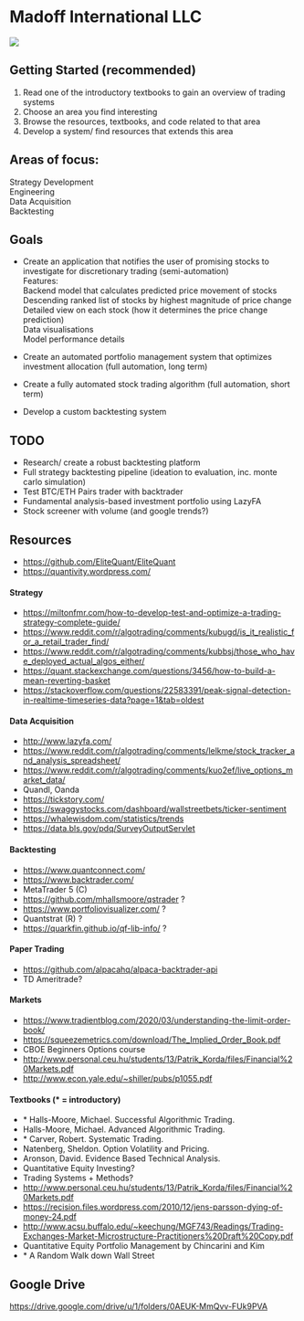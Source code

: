 <p align="center">
  <h1> 
    Madoff International LLC
  </h1>
  <img src="https://img0.oastatic.com/img2/1052809/1080x410r/aussicht-vom-gipfel.jpg" >
</p>
  
## Getting Started (recommended)  
1. Read one of the introductory textbooks to gain an overview of trading systems
2. Choose an area you find interesting
3. Browse the resources, textbooks, and code related to that area 
4. Develop a system/ find resources that extends this area

## Areas of focus:
Strategy Development  
Engineering  
Data Acquisition  
Backtesting  

## Goals
- Create an application that notifies the user of promising stocks to investigate for discretionary trading (semi-automation)  
Features:  
Backend model that calculates predicted price movement of stocks   
Descending ranked list of stocks by highest magnitude of price change  
Detailed view on each stock (how it determines the price change prediction)  
Data visualisations  
Model performance details  
  
- Create an automated portfolio management system that optimizes investment allocation (full automation, long term)
  
- Create a fully automated stock trading algorithm (full automation, short term)  
  
- Develop a custom backtesting system
  
## TODO
- Research/ create a robust backtesting platform  
- Full strategy backtesting pipeline (ideation to evaluation, inc. monte carlo simulation)  
- Test BTC/ETH Pairs trader with backtrader
- Fundamental analysis-based investment portfolio using LazyFA
- Stock screener with volume (and google trends?)
  
## Resources  
- https://github.com/EliteQuant/EliteQuant
- https://quantivity.wordpress.com/  
#### Strategy  
- https://miltonfmr.com/how-to-develop-test-and-optimize-a-trading-strategy-complete-guide/
- https://www.reddit.com/r/algotrading/comments/kubugd/is_it_realistic_for_a_retail_trader_find/
- https://www.reddit.com/r/algotrading/comments/kubbsj/those_who_have_deployed_actual_algos_either/  
- https://quant.stackexchange.com/questions/3456/how-to-build-a-mean-reverting-basket  
- https://stackoverflow.com/questions/22583391/peak-signal-detection-in-realtime-timeseries-data?page=1&tab=oldest  
#### Data Acquisition  
- http://www.lazyfa.com/  
- https://www.reddit.com/r/algotrading/comments/lelkme/stock_tracker_and_analysis_spreadsheet/  
- https://www.reddit.com/r/algotrading/comments/kuo2ef/live_options_market_data/  
- Quandl, Oanda  
- https://tickstory.com/  
- https://swaggystocks.com/dashboard/wallstreetbets/ticker-sentiment  
- https://whalewisdom.com/statistics/trends  
- https://data.bls.gov/pdq/SurveyOutputServlet
#### Backtesting
- https://www.quantconnect.com/
- https://www.backtrader.com/
- MetaTrader 5 (C)  
- https://github.com/mhallsmoore/qstrader ? 
- https://www.portfoliovisualizer.com/ ?  
- Quantstrat (R) ?
- https://quarkfin.github.io/qf-lib-info/ ?
#### Paper Trading
- https://github.com/alpacahq/alpaca-backtrader-api  
- TD Ameritrade?  
#### Markets
- https://www.tradientblog.com/2020/03/understanding-the-limit-order-book/  
- https://squeezemetrics.com/download/The_Implied_Order_Book.pdf  
- CBOE Beginners Options course  
- http://www.personal.ceu.hu/students/13/Patrik_Korda/files/Financial%20Markets.pdf
- http://www.econ.yale.edu/~shiller/pubs/p1055.pdf  
#### Textbooks (* = introductory)  
- \* Halls-Moore, Michael. Successful Algorithmic Trading.  
- Halls-Moore, Michael. Advanced Algorithmic Trading.  
- \* Carver, Robert. Systematic Trading.  
- Natenberg, Sheldon. Option Volatility and Pricing.  
- Aronson, David. Evidence Based Technical Analysis.  
- Quantitative Equity Investing?  
- Trading Systems + Methods?  
- http://www.personal.ceu.hu/students/13/Patrik_Korda/files/Financial%20Markets.pdf
- https://recision.files.wordpress.com/2010/12/jens-parsson-dying-of-money-24.pdf
- http://www.acsu.buffalo.edu/~keechung/MGF743/Readings/Trading-Exchanges-Market-Microstructure-Practitioners%20Draft%20Copy.pdf
- Quantitative Equity Portfolio Management by Chincarini and Kim
- \* A Random Walk down Wall Street  
## Google Drive  
https://drive.google.com/drive/u/1/folders/0AEUK-MmQvv-FUk9PVA
